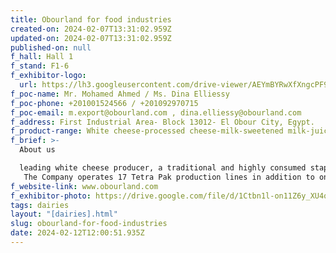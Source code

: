 ```yaml
---
title: Obourland for food industries
created-on: 2024-02-07T13:31:02.959Z
updated-on: 2024-02-07T13:31:02.959Z
published-on: null
f_hall: Hall 1
f_stand: F1-6
f_exhibitor-logo:
  url: https://lh3.googleusercontent.com/drive-viewer/AEYmBYRwXfXngcPF9rf04bu8YWj8VGDxFA13rquLdmBY5Qi7XGB64HMvZCr6RteLeUt_wW0aeRre05R5fUO7_CMWhx_aSy0SCA=s2560
f_poc-name: Mr. Mohamed Ahmed / Ms. Dina Elliessy
f_poc-phone: +201001524566 / +201092970715
f_poc-email: m.export@obourland.com , dina.elliessy@obourland.com
f_address: First Industrial Area- Block 13012- El Obour City, Egypt.
f_product-range: White cheese-processed cheese-milk-sweetened milk-juice.
f_brief: >-
  About us 

  leading white cheese producer, a traditional and highly consumed staple good, offering 107 SKUs
   The Company operates 17 Tetra Pak production lines in addition to one plastic tub line with a combined production capacity of 275 thousand tons per annum ("ktpa"). also has a production line for processed cheese in glass jars and recently added another line for our new innovative product �Mafrooda� which is processed cheese in Tetra Pak packages, Company also operates 4 production lines since 2018 producing milk and juice products with a total capacity of 107 million liters with 3 of the production lines are interchangeable between the milk and juice products.
f_website-link: www.obourland.com
f_exhibitor-photo: https://drive.google.com/file/d/1Ctbn1l-on11Z6y_XU4qxjlZU6VrBuy08/view?usp=drive_link
tags: dairies
layout: "[dairies].html"
slug: obourland-for-food-industries
date: 2024-02-12T12:00:51.935Z
---
```

